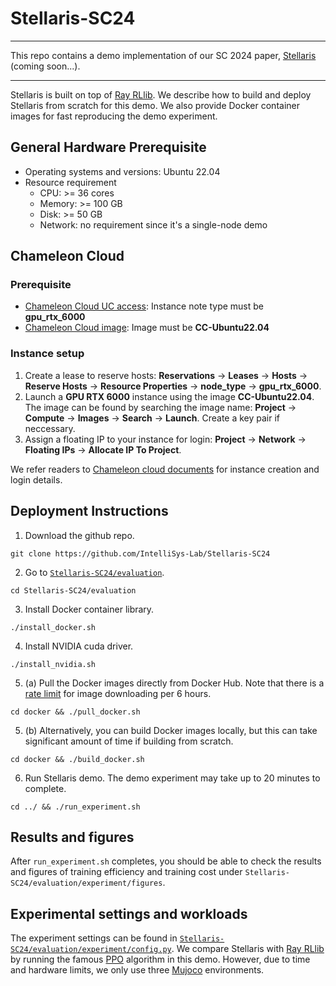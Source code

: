 <!--
#
# Licensed to the Apache Software Foundation (ASF) under one or more
# contributor license agreements.  See the NOTICE file distributed with
# this work for additional information regarding copyright ownership.
# The ASF licenses this file to You under the Apache License, Version 2.0
# (the "License"); you may not use this file except in compliance with
# the License.  You may obtain a copy of the License at
#
#     http://www.apache.org/licenses/LICENSE-2.0
#
# Unless required by applicable law or agreed to in writing, software
# distributed under the License is distributed on an "AS IS" BASIS,
# WITHOUT WARRANTIES OR CONDITIONS OF ANY KIND, either express or implied.
# See the License for the specific language governing permissions and
# limitations under the License.
#
-->

# Stellaris-SC24

----

This repo contains a demo implementation of our SC 2024 paper, [Stellaris](https://github.com/IntelliSys-Lab/Stellaris-SC24) (coming soon...). 

----

Stellaris is built on top of [Ray RLlib](https://github.com/apache/openwhisk). We describe how to build and deploy Stellaris from scratch for this demo. We also provide Docker container images for fast reproducing the demo experiment.

## General Hardware Prerequisite
- Operating systems and versions: Ubuntu 22.04
- Resource requirement
  - CPU: >= 36 cores
  - Memory: >= 100 GB
  - Disk: >= 50 GB
  - Network: no requirement since it's a single-node demo

## Chameleon Cloud

### Prerequisite

- [Chameleon Cloud UC access](https://chi.uc.chameleoncloud.org/): Instance note type must be **gpu_rtx_6000**
- [Chameleon Cloud image](https://chi.uc.chameleoncloud.org/project/images): Image must be **CC-Ubuntu22.04**

### Instance setup

1. Create a lease to reserve hosts: **Reservations** -> **Leases** -> **Hosts** -> **Reserve Hosts** -> **Resource Properties** -> **node_type** -> **gpu_rtx_6000**.
2. Launch a **GPU RTX 6000** instance using the image **CC-Ubuntu22.04**. The image can be found by searching the image name: **Project** -> **Compute** -> **Images** -> **Search** -> **Launch**. Create a key pair if neccessary.
2. Assign a floating IP to your instance for login: **Project** -> **Network** -> **Floating IPs** -> **Allocate IP To Project**. 

We refer readers to [Chameleon cloud documents](https://chameleoncloud.readthedocs.io/en/latest/getting-started/index.html) for instance creation and login details.

## Deployment Instructions

1. Download the github repo.
```
git clone https://github.com/IntelliSys-Lab/Stellaris-SC24
```
2. Go to [`Stellaris-SC24/evaluation`](https://github.com/IntelliSys-Lab/Stellaris-SC24/tree/master/evaluation).
```
cd Stellaris-SC24/evaluation
```
3. Install Docker container library.
```
./install_docker.sh
```
4. Install NVIDIA cuda driver.
```
./install_nvidia.sh
```
5. (a) Pull the Docker images directly from Docker Hub. Note that there is a [rate limit](https://docs.docker.com/docker-hub/download-rate-limit/) for image downloading per 6 hours. 
```
cd docker && ./pull_docker.sh
```
5. (b) Alternatively, you can build Docker images locally, but this can take significant amount of time if building from scratch.
```
cd docker && ./build_docker.sh
```
6. Run Stellaris demo. The demo experiment may take up to 20 minutes to complete.
```
cd ../ && ./run_experiment.sh
```

## Results and figures

After `run_experiment.sh` completes, you should be able to check the results and figures of training efficiency and training cost under `Stellaris-SC24/evaluation/experiment/figures`.

## Experimental settings and workloads

The experiment settings can be found in [`Stellaris-SC24/evaluation/experiment/config.py`](https://github.com/IntelliSys-Lab/Stellaris-SC24/tree/master/evaluation/experiment/config.py). We compare Stellaris with [Ray RLlib](https://docs.ray.io/en/latest/rllib/index.html) by running the famous [PPO](https://arxiv.org/abs/1707.06347) algorithm in this demo. However, due to time and hardware limits, we only use three [Mujoco](https://github.com/openai/mujoco-py) environments.
